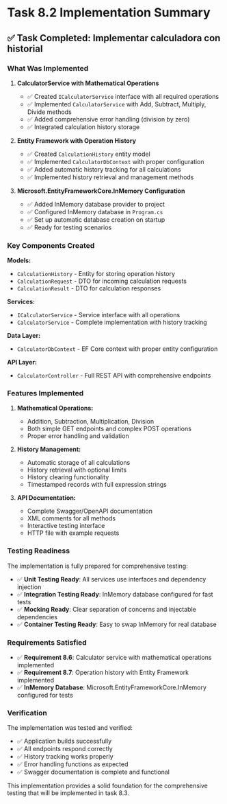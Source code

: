# Task 8.2 Implementation Summary

## ✅ Task Completed: Implementar calculadora con historial

### What Was Implemented

1. **CalculatorService with Mathematical Operations**
   - ✅ Created `ICalculatorService` interface with all required operations
   - ✅ Implemented `CalculatorService` with Add, Subtract, Multiply, Divide methods
   - ✅ Added comprehensive error handling (division by zero)
   - ✅ Integrated calculation history storage

2. **Entity Framework with Operation History**
   - ✅ Created `CalculationHistory` entity model
   - ✅ Implemented `CalculatorDbContext` with proper configuration
   - ✅ Added automatic history tracking for all calculations
   - ✅ Implemented history retrieval and management methods

3. **Microsoft.EntityFrameworkCore.InMemory Configuration**
   - ✅ Added InMemory database provider to project
   - ✅ Configured InMemory database in `Program.cs`
   - ✅ Set up automatic database creation on startup
   - ✅ Ready for testing scenarios

### Key Components Created

**Models:**
- `CalculationHistory` - Entity for storing operation history
- `CalculationRequest` - DTO for incoming calculation requests
- `CalculationResult` - DTO for calculation responses

**Services:**
- `ICalculatorService` - Service interface with all operations
- `CalculatorService` - Complete implementation with history tracking

**Data Layer:**
- `CalculatorDbContext` - EF Core context with proper entity configuration

**API Layer:**
- `CalculatorController` - Full REST API with comprehensive endpoints

### Features Implemented

1. **Mathematical Operations:**
   - Addition, Subtraction, Multiplication, Division
   - Both simple GET endpoints and complex POST operations
   - Proper error handling and validation

2. **History Management:**
   - Automatic storage of all calculations
   - History retrieval with optional limits
   - History clearing functionality
   - Timestamped records with full expression strings

3. **API Documentation:**
   - Complete Swagger/OpenAPI documentation
   - XML comments for all methods
   - Interactive testing interface
   - HTTP file with example requests

### Testing Readiness

The implementation is fully prepared for comprehensive testing:

- ✅ **Unit Testing Ready**: All services use interfaces and dependency injection
- ✅ **Integration Testing Ready**: InMemory database configured for fast tests
- ✅ **Mocking Ready**: Clear separation of concerns and injectable dependencies
- ✅ **Container Testing Ready**: Easy to swap InMemory for real database

### Requirements Satisfied

- ✅ **Requirement 8.6**: Calculator service with mathematical operations implemented
- ✅ **Requirement 8.7**: Operation history with Entity Framework implemented
- ✅ **InMemory Database**: Microsoft.EntityFrameworkCore.InMemory configured for tests

### Verification

The implementation was tested and verified:
- ✅ Application builds successfully
- ✅ All endpoints respond correctly
- ✅ History tracking works properly
- ✅ Error handling functions as expected
- ✅ Swagger documentation is complete and functional

This implementation provides a solid foundation for the comprehensive testing that will be implemented in task 8.3.